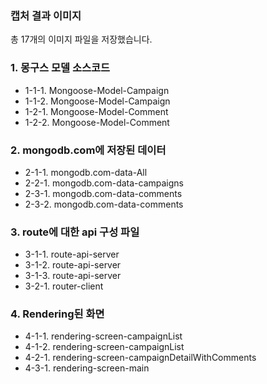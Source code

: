 ### 캡처 결과 이미지

총 17개의 이미지 파일을 저장했습니다.

### 1. 몽구스 모델 소스코드

- 1-1-1. Mongoose-Model-Campaign
- 1-1-2. Mongoose-Model-Campaign
- 1-2-1. Mongoose-Model-Comment
- 1-2-2. Mongoose-Model-Comment

### 2. mongodb.com에 저장된 데이터

- 2-1-1. mongodb.com-data-All
- 2-2-1. mongodb.com-data-campaigns
- 2-3-1. mongodb.com-data-comments
- 2-3-2. mongodb.com-data-comments

### 3. route에 대한 api 구성 파일

- 3-1-1. route-api-server
- 3-1-2. route-api-server
- 3-1-3. route-api-server
- 3-2-1. router-client

### 4. Rendering된 화면

- 4-1-1. rendering-screen-campaignList
- 4-1-2. rendering-screen-campaignList
- 4-2-1. rendering-screen-campaignDetailWithComments
- 4-3-1. rendering-screen-main
